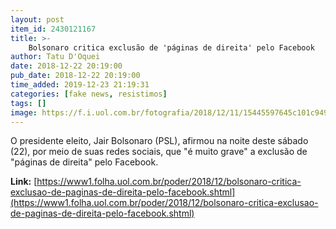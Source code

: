 ```yaml
---
layout: post
item_id: 2430121167
title: >-
    Bolsonaro critica exclusão de 'páginas de direita' pelo Facebook
author: Tatu D'Oquei
date: 2018-12-22 20:19:00
pub_date: 2018-12-22 20:19:00
time_added: 2019-12-23 21:19:31
categories: [fake news, resistimos]
tags: []
image: https://f.i.uol.com.br/fotografia/2018/12/11/15445597645c101c9498953_1544559764_3x2_rt.jpg
---
```


O presidente eleito, Jair Bolsonaro (PSL), afirmou na noite deste sábado (22), por meio de suas redes sociais, que "é muito grave" a exclusão de "páginas de direita" pelo Facebook.

**Link:** [https://www1.folha.uol.com.br/poder/2018/12/bolsonaro-critica-exclusao-de-paginas-de-direita-pelo-facebook.shtml](https://www1.folha.uol.com.br/poder/2018/12/bolsonaro-critica-exclusao-de-paginas-de-direita-pelo-facebook.shtml)


